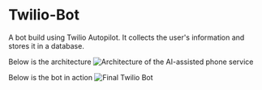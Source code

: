 # Twilio-Bot

A bot build using Twilio Autopilot. It collects the user's information and stores it in a database.

Below is the architecture 
![Architecture of the AI-assisted phone service](https://i.imgur.com/FIEOW3a.png)


Below is the bot in action
![Final Twilio Bot](https://i.imgur.com/FEk37dn.png)
